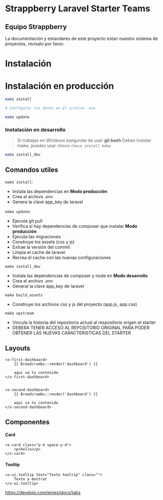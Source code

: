 # Strappberry Laravel Starter Teams

## Equipo Strappberry

La documentación y estandares de este proyecto estan nuestro sistema de proyectos, revisalo por favor.

# Instalación

# Instalación en producción

```bash
make install

# Configurar los datos en el archivo .env

make update
```

### Instalación en desarrollo

> Si trabajas en Windows asegurate de usar **git bash**
> Debes instalar make, puedes usar choco
> `choco install make`

```bash
make install_dev
```

## Comandos utiles

`make install`: 
- Instala las dependencias en **Modo producción**
- Crea el archivo _.env_
- Genera la clave app_key de laravel

`make update`:
- Ejecuta git pull
- Verifica si hay dependencias de composer que instalar **Modo producción**
- Ejecuta las migraciones
- Construye los assets (css y js)
- Extrae la versión del commit
- Limpia el cache de laravel
- Recrea el cache con las nuevas configuraciones

`make install_dev`
- Instala las dependencias de composer y node en **Modo desarrollo**
- Crea el archivo _.env_
- General la clave app_key de laravel

`make build_assets`
- Construye los archivos css y js del proyecto (app.js, app.css)

`make upstream`
- Vincula la historia del repositorio actual al respositorio origen el starter
- DEBERA TENER ACCESO AL REPOSITORIO ORIGINAL PARA PODER OBTENER LAS NUEVAS CARACTERISTICAS DEL STARTER

## Layouts

```blade
<x-first-dashboard>
    {{ Breadcrumbs::render('dashboard') }}

    aqui va tu contenido
</x-first-dashboard>


<x-second-dashboard>
    {{ Breadcrumbs::render('dashboard') }}

    aqui va tu contenido
</x-second-dashboard>
```

## Componentes

#### Card
```blade
<x-card class="p-4 space-y-4">
    <p>hello</p>
</x-card>
```

#### Tooltip

```blade
<x-ui.tooltip text="Texto tooltip" class="">
    Texto a mostrar
</x-ui.tooltip>
```


https://devdojo.com/pines/docs/tabs
